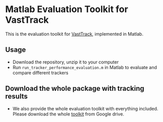 # Matlab Evaluation Toolkit for VastTrack

This is the evaluation toolkit for [VastTrack](https://arxiv.org/abs/2403.03493), implemented in Matlab.

## Usage

- Download the repository, unzip it to your computer
- Run `run_tracker_performance_evaluation.m` in Matlab to evaluate and compare different trackers

## Download the whole package with tracking results

- We also provide the whole evaluation toolkit with everything included. Please download the whole [toolkit](https://drive.google.com/file/d/1Cr48-59saAYErr6VRoPXtVHWyX4jtbvo/view?usp=sharing) from Google drive.
